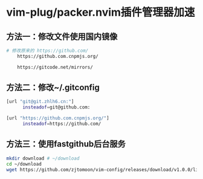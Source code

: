 # vim-plug/packer.nvim插件管理器加速

## 方法一：修改文件使用国内镜像

```bash
# 修改原来的 https://github.com/
    https://github.com.cnpmjs.org/

    https://gitcode.net/mirrors/
```

## 方法二：修改~/.gitconfig

```bash
[url "git@git.zhlh6.cn:"]
      insteadof=git@github.com:

[url "https://github.com.cnpmjs.org/"]
      insteadof=https://github.com/
```

## 方法三：使用fastgithub后台服务

```bash
mkdir download # ~/download
cd ~/download
wget https://github.com/zjtomoon/vim-config/releases/download/v1.0.0/linux-x64.zip
```


